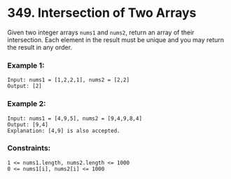 # 349. Intersection of Two Arrays

Given two integer arrays `nums1` and `nums2`, return an array of their intersection. Each element in the result must be unique and you may return the result in any order.

 

### Example 1:
```
Input: nums1 = [1,2,2,1], nums2 = [2,2]
Output: [2]
```
### Example 2:
```
Input: nums1 = [4,9,5], nums2 = [9,4,9,8,4]
Output: [9,4]
Explanation: [4,9] is also accepted.
```
 

### Constraints:
```
1 <= nums1.length, nums2.length <= 1000
0 <= nums1[i], nums2[i] <= 1000
```
